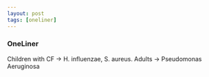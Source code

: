 ```yaml
---
layout: post
tags: [oneliner]
---
```



### OneLiner

Children with CF -> H. influenzae, S. aureus. Adults -> Pseudomonas Aeruginosa
